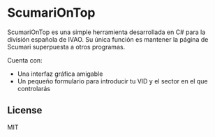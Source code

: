 # ScumariOnTop


ScumariOnTop es una simple herramienta desarrollada en C# para la división española de IVAO. Su única función es mantener la página de Scumari superpuesta a otros programas.

Cuenta con:
  - Una interfaz gráfica amigable
  - Un pequeño formulario para introducir tu VID y el sector en el que controlarás

License
----
MIT